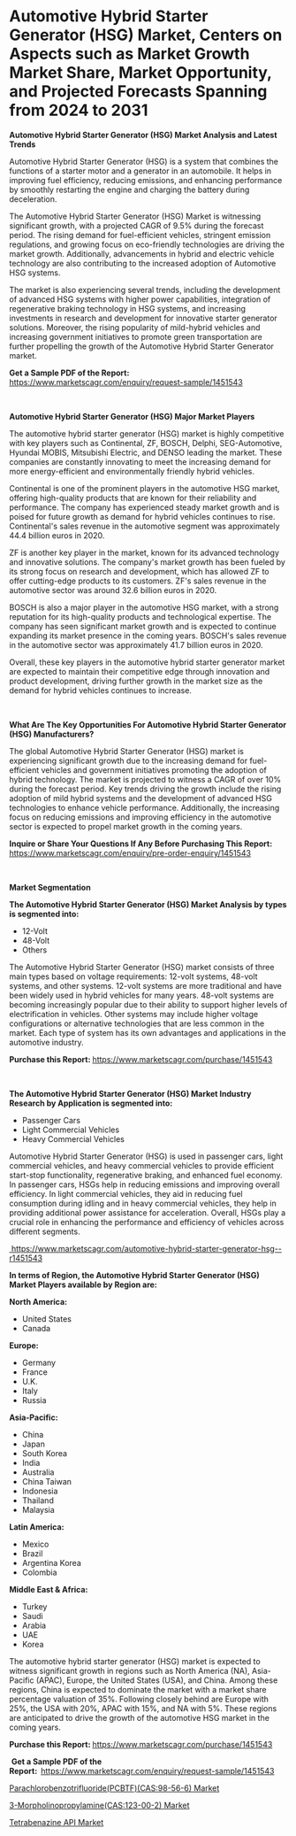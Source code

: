 <p><h1>Automotive Hybrid Starter Generator (HSG) Market, Centers on Aspects such as Market Growth Market Share, Market Opportunity, and Projected Forecasts Spanning from 2024 to 2031</h1></p><p><strong>Automotive Hybrid Starter Generator (HSG) Market Analysis and Latest Trends</strong></p>
<p><p>Automotive Hybrid Starter Generator (HSG) is a system that combines the functions of a starter motor and a generator in an automobile. It helps in improving fuel efficiency, reducing emissions, and enhancing performance by smoothly restarting the engine and charging the battery during deceleration.</p><p>The Automotive Hybrid Starter Generator (HSG) Market is witnessing significant growth, with a projected CAGR of 9.5% during the forecast period. The rising demand for fuel-efficient vehicles, stringent emission regulations, and growing focus on eco-friendly technologies are driving the market growth. Additionally, advancements in hybrid and electric vehicle technology are also contributing to the increased adoption of Automotive HSG systems.</p><p>The market is also experiencing several trends, including the development of advanced HSG systems with higher power capabilities, integration of regenerative braking technology in HSG systems, and increasing investments in research and development for innovative starter generator solutions. Moreover, the rising popularity of mild-hybrid vehicles and increasing government initiatives to promote green transportation are further propelling the growth of the Automotive Hybrid Starter Generator market.</p></p>
<p><strong>Get a Sample PDF of the Report:&nbsp;</strong> <a href="https://www.marketscagr.com/enquiry/request-sample/1451543">https://www.marketscagr.com/enquiry/request-sample/1451543</a></p>
<p>&nbsp;</p>
<p><strong>Automotive Hybrid Starter Generator (HSG) Major Market Players</strong></p>
<p><p>The automotive hybrid starter generator (HSG) market is highly competitive with key players such as Continental, ZF, BOSCH, Delphi, SEG-Automotive, Hyundai MOBIS, Mitsubishi Electric, and DENSO leading the market. These companies are constantly innovating to meet the increasing demand for more energy-efficient and environmentally friendly hybrid vehicles.</p><p>Continental is one of the prominent players in the automotive HSG market, offering high-quality products that are known for their reliability and performance. The company has experienced steady market growth and is poised for future growth as demand for hybrid vehicles continues to rise. Continental's sales revenue in the automotive segment was approximately 44.4 billion euros in 2020.</p><p>ZF is another key player in the market, known for its advanced technology and innovative solutions. The company's market growth has been fueled by its strong focus on research and development, which has allowed ZF to offer cutting-edge products to its customers. ZF's sales revenue in the automotive sector was around 32.6 billion euros in 2020.</p><p>BOSCH is also a major player in the automotive HSG market, with a strong reputation for its high-quality products and technological expertise. The company has seen significant market growth and is expected to continue expanding its market presence in the coming years. BOSCH's sales revenue in the automotive sector was approximately 41.7 billion euros in 2020.</p><p>Overall, these key players in the automotive hybrid starter generator market are expected to maintain their competitive edge through innovation and product development, driving further growth in the market size as the demand for hybrid vehicles continues to increase.</p></p>
<p>&nbsp;</p>
<p><strong>What Are The Key Opportunities For Automotive Hybrid Starter Generator (HSG) Manufacturers?</strong></p>
<p><p>The global Automotive Hybrid Starter Generator (HSG) market is experiencing significant growth due to the increasing demand for fuel-efficient vehicles and government initiatives promoting the adoption of hybrid technology. The market is projected to witness a CAGR of over 10% during the forecast period. Key trends driving the growth include the rising adoption of mild hybrid systems and the development of advanced HSG technologies to enhance vehicle performance. Additionally, the increasing focus on reducing emissions and improving efficiency in the automotive sector is expected to propel market growth in the coming years.</p></p>
<p><strong>Inquire or Share Your Questions If Any Before Purchasing This Report:</strong> <a href="https://www.marketscagr.com/enquiry/pre-order-enquiry/1451543">https://www.marketscagr.com/enquiry/pre-order-enquiry/1451543</a></p>
<p>&nbsp;</p>
<p><strong>Market Segmentation</strong></p>
<p><strong>The Automotive Hybrid Starter Generator (HSG) Market Analysis by types is segmented into:</strong></p>
<p><ul><li>12-Volt</li><li>48-Volt</li><li>Others</li></ul></p>
<p><p>The Automotive Hybrid Starter Generator (HSG) market consists of three main types based on voltage requirements: 12-volt systems, 48-volt systems, and other systems. 12-volt systems are more traditional and have been widely used in hybrid vehicles for many years. 48-volt systems are becoming increasingly popular due to their ability to support higher levels of electrification in vehicles. Other systems may include higher voltage configurations or alternative technologies that are less common in the market. Each type of system has its own advantages and applications in the automotive industry.</p></p>
<p><strong>Purchase this Report:&nbsp;</strong><a href="https://www.marketscagr.com/purchase/1451543">https://www.marketscagr.com/purchase/1451543</a></p>
<p>&nbsp;</p>
<p><strong>The Automotive Hybrid Starter Generator (HSG) Market Industry Research by Application is segmented into:</strong></p>
<p><ul><li>Passenger Cars</li><li>Light Commercial Vehicles</li><li>Heavy Commercial Vehicles</li></ul></p>
<p><p>Automotive Hybrid Starter Generator (HSG) is used in passenger cars, light commercial vehicles, and heavy commercial vehicles to provide efficient start-stop functionality, regenerative braking, and enhanced fuel economy. In passenger cars, HSGs help in reducing emissions and improving overall efficiency. In light commercial vehicles, they aid in reducing fuel consumption during idling and in heavy commercial vehicles, they help in providing additional power assistance for acceleration. Overall, HSGs play a crucial role in enhancing the performance and efficiency of vehicles across different segments.</p></p>
<p><a href="https://www.marketscagr.com/automotive-hybrid-starter-generator-hsg--r1451543">&nbsp;https://www.marketscagr.com/automotive-hybrid-starter-generator-hsg--r1451543</a></p>
<p><strong>In terms of Region, the Automotive Hybrid Starter Generator (HSG) Market Players available by Region are:</strong></p>
<p>
    <p> <strong> North America: </strong>
        <ul>
            <li>United States</li>
            <li>Canada</li>
        </ul>
        </p> 
    <p> <strong> Europe: </strong>
        <ul>
            <li>Germany</li>
            <li>France</li>
            <li>U.K.</li>
            <li>Italy</li>
            <li>Russia</li>
        </ul>
        </p> 
    <p> <strong> Asia-Pacific: </strong>
        <ul>
            <li>China</li>
            <li>Japan</li>
            <li>South Korea</li>
            <li>India</li>
            <li>Australia</li>
            <li>China Taiwan</li>
            <li>Indonesia</li>
            <li>Thailand</li>
            <li>Malaysia</li>
        </ul>
        </p> 
    <p> <strong> Latin America: </strong>
        <ul>
            <li>Mexico</li>
            <li>Brazil</li>
            <li>Argentina Korea</li>
            <li>Colombia</li>
        </ul>
        </p> 
    <p> <strong> Middle East & Africa: </strong>
        <ul>
            <li>Turkey</li>
            <li>Saudi</li>
            <li>Arabia</li>
            <li>UAE</li>
            <li>Korea</li>
        </ul>
    </p>
    </p>
<p><p>The automotive hybrid starter generator (HSG) market is expected to witness significant growth in regions such as North America (NA), Asia-Pacific (APAC), Europe, the United States (USA), and China. Among these regions, China is expected to dominate the market with a market share percentage valuation of 35%. Following closely behind are Europe with 25%, the USA with 20%, APAC with 15%, and NA with 5%. These regions are anticipated to drive the growth of the automotive HSG market in the coming years.</p></p>
<p><strong>Purchase this Report: </strong><a href="https://www.marketscagr.com/purchase/1451543">https://www.marketscagr.com/purchase/1451543</a></p>
<p>&nbsp;<strong>Get a Sample PDF of the Report:&nbsp;&nbsp;</strong><a href="https://www.marketscagr.com/enquiry/request-sample/1451543">https://www.marketscagr.com/enquiry/request-sample/1451543</a></p>
<p><strong></strong></p>
<p><p><a href="https://medium.com/@alyciaebert/global-parachlorobenzotrifluoride-pcbtf-cas-98-56-6-industry-types-applications-market-8867c1255dd3">Parachlorobenzotrifluoride(PCBTF)(CAS:98-56-6) Market</a></p><p><a href="https://medium.com/@bradleyills65767/strategic-insights-into-global-3-morpholinopropylamine-cas-123-00-2-market-trends-2024-2031-a735362d2f98">3-Morpholinopropylamine(CAS:123-00-2) Market</a></p><p><a href="https://medium.com/@amandaexton567/tetrabenazine-api-market-size-share-trends-analysis-report-by-product-purity-98-purity-98-1bb69624800c">Tetrabenazine API Market</a></p></p>